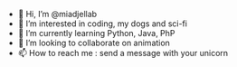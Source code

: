 - 👋 Hi, I’m @miadjellab
- 👀 I’m interested in coding, my dogs and sci-fi
- 🌱 I’m currently learning Python, Java, PhP
- 💞️ I’m looking to collaborate on animation
- 📫 How to reach me : send a message with your unicorn

<!---
miadjellab/miadjellab is a ✨ special ✨ repository because its `README.md` (this file) appears on your GitHub profile.
You can click the Preview link to take a look at your changes.
--->
